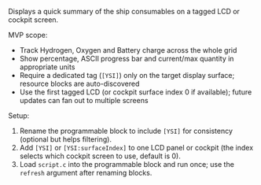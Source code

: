 Displays a quick summary of the ship consumables on a tagged LCD or cockpit screen.

MVP scope:
- Track Hydrogen, Oxygen and Battery charge across the whole grid
- Show percentage, ASCII progress bar and current/max quantity in appropriate units
- Require a dedicated tag (`[YSI]`) only on the target display surface; resource blocks are auto-discovered
- Use the first tagged LCD (or cockpit surface index 0 if available); future updates can fan out to multiple screens

Setup:
1. Rename the programmable block to include `[YSI]` for consistency (optional but helps filtering).
2. Add `[YSI]` or `[YSI:surfaceIndex]` to one LCD panel or cockpit (the index selects which cockpit screen to use, default is 0).
3. Load `script.c` into the programmable block and run once; use the `refresh` argument after renaming blocks.
